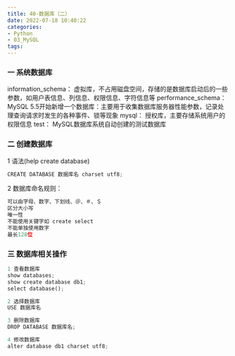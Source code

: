 ```yaml
---
title: 40-数据库（二）
date: 2022-07-18 10:40:22
categories:
- Python
- 03_MySQL
tags:
---
```


### 一 系统数据库

information_schema： 虚拟库，不占用磁盘空间，存储的是数据库启动后的一些参数，如用户表信息、列信息、权限信息、字符信息等 performance_schema： MySQL 5.5开始新增一个数据库：主要用于收集数据库服务器性能参数，记录处理查询请求时发生的各种事件、锁等现象 mysql： 授权库，主要存储系统用户的权限信息 test： MySQL数据库系统自动创建的测试数据库

### 二 创建数据库

1 语法(help create database)

```python
CREATE DATABASE 数据库名 charset utf8;
```

2 数据库命名规则：

```python
可以由字母、数字、下划线、＠、＃、＄
区分大小写
唯一性
不能使用关键字如 create select
不能单独使用数字
最长128位
```

### 三 数据库相关操作

```python
1 查看数据库
show databases;
show create database db1;
select database();

2 选择数据库
USE 数据库名

3 删除数据库
DROP DATABASE 数据库名;

4 修改数据库
alter database db1 charset utf8;
```
